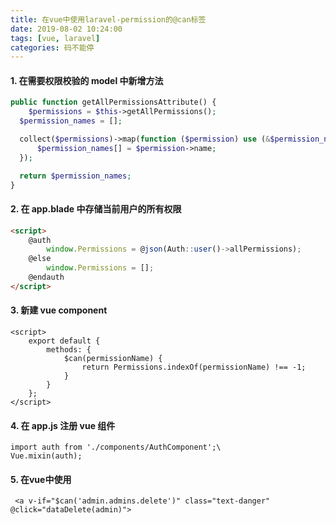 ```yaml
---
title: 在vue中使用laravel-permission的@can标签
date: 2019-08-02 10:24:00
tags: [vue, laravel]
categories: 码不能停
---
```


#### 1. 在需要权限校验的 model 中新增方法
```php
public function getAllPermissionsAttribute() {
	$permissions = $this->getAllPermissions();
  $permission_names = [];

  collect($permissions)->map(function ($permission) use (&$permission_names) {
      $permission_names[] = $permission->name;
  });

  return $permission_names;
}
```

#### 2. 在 app.blade 中存储当前用户的所有权限
```html
<script>
    @auth
        window.Permissions = @json(Auth::user()->allPermissions);
    @else
        window.Permissions = [];
    @endauth
</script>
```
#### 3. 新建 vue component
```vue
<script>
    export default {
        methods: {
            $can(permissionName) {
                return Permissions.indexOf(permissionName) !== -1;
            }
        }
    };
</script>
```

#### 4.  在 app.js 注册 vue 组件
```
import auth from './components/AuthComponent';\
Vue.mixin(auth);
```

#### 5. 在vue中使用
```
 <a v-if="$can('admin.admins.delete')" class="text-danger" @click="dataDelete(admin)">
 ```

